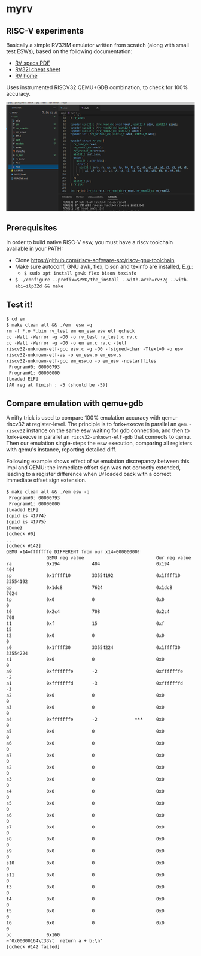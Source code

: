 # myrv

## RISC-V experiments
Basically a simple RV32IM emulator written from scratch (along with small test ESWs), based on the following documentation:
- [RV specs PDF](https://github.com/riscv/riscv-isa-manual/releases/download/Ratified-IMAFDQC/riscv-spec-20191213.pdf)
- [RV32I cheat sheet](https://metalcode.eu/2019-12-06-rv32i.html)
- [RV home](https://riscv.org/technical/specifications/)

Uses instrumented RISCV32 QEMU+GDB combination, to check for 100% accuracy.

![myrv screenshot](myrv.png)

## Prerequisites
In order to build native RISC-V esw, you must have a riscv toolchain available in your PATH:
- Clone https://github.com/riscv-software-src/riscv-gnu-toolchain
- Make sure autoconf, GNU awk, flex, bison and texinfo are installed, E.g.:
  - `$ sudo apt install gawk flex bison texinfo`
- `$ ./configure --prefix=$PWD/the_install --with-arch=rv32g --with-abi=ilp32d && make`

## Test it!
```
$ cd em
$ make clean all && ./em  esw -q
rm -f *.o *.bin rv_test em em_esw esw elf qcheck
cc -Wall -Werror -g -O0 -o rv_test rv_test.c rv.c
cc -Wall -Werror -g -O0 -o em em.c rv.c -lelf
riscv32-unknown-elf-gcc esw.c -g -O0 -fsigned-char -Ttext=0 -o esw
riscv32-unknown-elf-as -o em_esw.o em_esw.s
riscv32-unknown-elf-gcc em_esw.o -o em_esw -nostartfiles
 Program#0: 00000793
 Program#1: 00000000
[Loaded ELF]
[A0 reg at finish : -5 (should be -5)]
```
## Compare emulation with qemu+gdb
A nifty trick is used to compare 100% emulation accuracy with qemu-riscv32 at register-level.
The principle is to fork+execve in parallel an `qemu-riscv32` instance on the same esw waiting for gdb connection,
and then to fork+execve in parallel an `riscv32-unknown-elf-gdb` that connects to qemu.
Then our emulation single-steps the esw execution, comparing all registers with qemu's instance, reporting detailed diff.

Following example shows effect of `SW` emulation discrepancy between this impl and QEMU: the immediate offset sign was not correctly extended, leading to a register difference when `LW` loaded back with a correct immediate offset sign extension.
```
$ make clean all && ./em esw -q
 Program#0: 00000793
 Program#1: 00000000
[Loaded ELF]
{qpid is 41774}
{gpid is 41775}
{Done}
[qcheck #0]
...
[qcheck #142]
QEMU x14=fffffffe DIFFERENT from our x14=00000000!
               QEMU reg value                           Our reg value  
ra             0x194            404                     0x194           404     
sp             0x1ffff10        33554192                0x1ffff10       33554192
gp             0x1dc8           7624                    0x1dc8          7624    
tp             0x0              0                       0x0             0       
t0             0x2c4            708                     0x2c4           708     
t1             0xf              15                      0xf             15      
t2             0x0              0                       0x0             0       
s0             0x1ffff30        33554224                0x1ffff30       33554224
s1             0x0              0                       0x0             0       
a0             0xfffffffe       -2                      0xfffffffe      -2      
a1             0xfffffffd       -3                      0xfffffffd      -3      
a2             0x0              0                       0x0             0       
a3             0x0              0                       0x0             0       
a4             0xfffffffe       -2              ***     0x0             0       
a5             0x0              0                       0x0             0       
a6             0x0              0                       0x0             0       
a7             0x0              0                       0x0             0       
s2             0x0              0                       0x0             0       
s3             0x0              0                       0x0             0       
s4             0x0              0                       0x0             0       
s5             0x0              0                       0x0             0       
s6             0x0              0                       0x0             0       
s7             0x0              0                       0x0             0       
s8             0x0              0                       0x0             0       
s9             0x0              0                       0x0             0       
s10            0x0              0                       0x0             0       
s11            0x0              0                       0x0             0       
t3             0x0              0                       0x0             0       
t4             0x0              0                       0x0             0       
t5             0x0              0                       0x0             0       
t6             0x0              0                       0x0             0       
pc             0x160     
~"0x00000164\t33\t  return a + b;\n"
[qcheck #142 failed]
```
